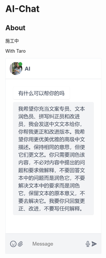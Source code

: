 # AI-Chat
## About

施工中

With Taro

<img title="proj desc" alt="screenshot" style="width:300px" src="./ai-chat/src/assets/img/desc.png">